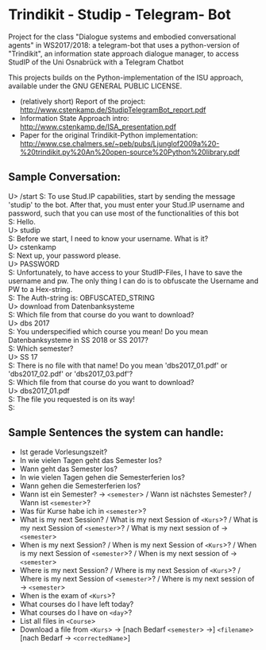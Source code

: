 ﻿# Trindikit - Studip - Telegram- Bot
Project for the class "Dialogue systems and embodied conversational agents" in WS2017/2018: a telegram-bot that uses a python-version of "Trindikit", an information state approach dialogue manager, to access StudIP of the Uni Osnabrück with a Telegram Chatbot

This projects builds on the Python-implementation of the ISU approach, available under the GNU GENERAL PUBLIC LICENSE.

* (relatively short) Report of the project: http://www.cstenkamp.de/StudipTelegramBot_report.pdf
* Information State Approach intro: http://www.cstenkamp.de/ISA_presentation.pdf
* Paper for the original Trindikit-Python implementation: http://www.cse.chalmers.se/~peb/pubs/Ljunglof2009a%20-%20trindikit.py%20An%20open-source%20Python%20library.pdf

## Sample Conversation:

U> /start
S: To use Stud.IP capabilities, start by sending the message 'studip' to the bot. After that, you must enter your Stud.IP username and password, such that you can use most of the functionalities of this bot<br/>
S: Hello.<br/>
U> studip<br/>
S: Before we start, I need to know your username. What is it?<br/>
U> cstenkamp<br/>
S: Next up, your password please.<br/>
U> PASSWORD<br/>
S: Unfortunately, to have access to your StudIP-Files, I have to save the username and pw. The only thing I can do is to obfuscate the Username and PW to a Hex-string.<br/>
S: The Auth-string is: OBFUSCATED_STRING<br/>
U> download from Datenbanksysteme<br/>
S: Which file from that course do you want to download?<br/>
U> dbs 2017<br/>
S: You underspecified which course you mean! Do you mean Datenbanksysteme in SS 2018 or SS 2017?<br/>
S: Which semester?<br/>
U> SS 17<br/>
S: There is no file with that name! Do you mean 'dbs2017_01.pdf' or 'dbs2017_02.pdf' or 'dbs2017_03.pdf'?<br/>
S: Which file from that course do you want to download?<br/>
U> dbs2017_01.pdf<br/>
S: The file you requested is on its way!<br/>
S: <send File>
  


## Sample Sentences the system can handle:
* Ist gerade Vorlesungszeit?
* In wie vielen Tagen geht das Semester los?
* Wann geht das Semester los?
* In wie vielen Tagen gehen die Semesterferien los?
* Wann gehen die Semesterferien los?
* Wann ist ein Semester? -> `<semester`> / Wann ist nächstes Semester? / Wann ist `<semester`>?
* Was für Kurse habe ich in `<semester`>?
* What is my next Session? / What is my next Session of `<Kurs`>? / What is my next Session of `<semester`>? / What is my next session of -> `<semester`>
* When is my next Session? / When is my next Session of `<Kurs`>? / When is my next Session of `<semester`>? / When is my next session of -> `<semester`>
* Where is my next Session? / Where is my next Session of `<Kurs`>? / Where is my next Session of `<semester`>? / Where is my next session of -> `<semester`>
* When is the exam of `<Kurs`>?
* What courses do I have left today?
* What courses do I have on `<day`>?
* List all files in `<Course`>
* Download a file from `<Kurs`> -> [nach Bedarf `<semester`> ->] `<filename`> [nach Bedarf -> `<correctedName`>]
